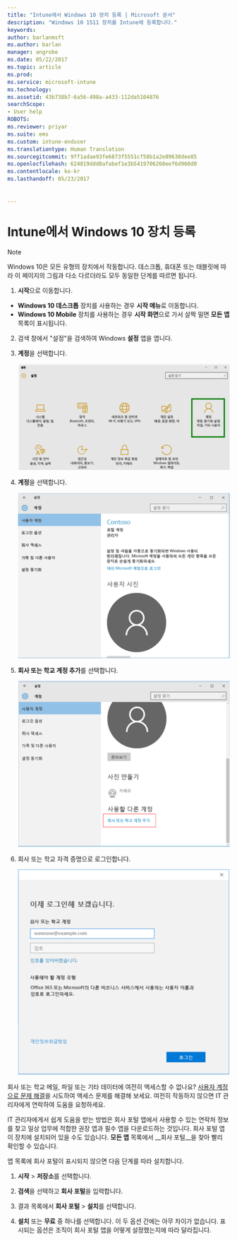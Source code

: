 ```yaml
---
title: "Intune에서 Windows 10 장치 등록 | Microsoft 문서"
description: "Windows 10 1511 장치를 Intune에 등록합니다."
keywords: 
author: barlanmsft
ms.author: barlan
manager: angrobe
ms.date: 05/22/2017
ms.topic: article
ms.prod: 
ms.service: microsoft-intune
ms.technology: 
ms.assetid: 43b738b7-6a56-498a-a433-112da5104876
searchScope:
- User help
ROBOTS: 
ms.reviewer: priyar
ms.suite: ems
ms.custom: intune-enduser
ms.translationtype: Human Translation
ms.sourcegitcommit: 9ff1adae93fe6873f5551cf58b1a2e89638dee85
ms.openlocfilehash: 624819ddd8afabef1e3b5419706268eef6d960d0
ms.contentlocale: ko-kr
ms.lasthandoff: 05/23/2017


---
```


# <a name="enroll-your-windows-10-device-in-intune"></a>Intune에서 Windows 10 장치 등록

> [!NOTE]
> Windows 10은 모든 유형의 장치에서 작동합니다. 데스크톱, 휴대폰 또는 태블릿에 따라 이 페이지의 그림과 다소 다르더라도 모두 동일한 단계를 따르면 됩니다.

1.  **시작**으로 이동합니다.

  - **Windows 10 데스크톱** 장치를 사용하는 경우 **시작 메뉴**로 이동합니다.
  - **Windows 10 Mobile** 장치를 사용하는 경우 **시작 화면**으로 가서 살짝 밀면 **모든 앱** 목록이 표시됩니다.

2. 검색 창에서 "설정"을 검색하여 Windows **설정** 앱을 엽니다.

3. **계정**을 선택합니다.

    ![설정 및 계정으로 이동](./media/W10-enroll-1-settings-accounts.png)

4. **계정**을 선택합니다.

    ![계정 선택](./media/W10-enroll-2-accounts-your-account.png)

5. **회사 또는 학교 계정 추가**를 선택합니다.

    ![회사 또는 학교 계정 추가 선택](./media/w10-enroll-3-add-work-school-acct.png)

6. 회사 또는 학교 자격 증명으로 로그인합니다.

    ![로그인](./media/W10-enroll-4-sign-in.png)

회사 또는 학교 메일, 파일 또는 기타 데이터에 여전히 액세스할 수 없나요? [사용자 계정으로 문제 해결](troubleshoot-your-windows-10-device-windows.md#troubleshooting-steps-to-follow-if-you-see-your-account)을 시도하여 액세스 문제를 해결해 보세요. 여전히 작동하지 않으면 IT 관리자에게 연락하여 도움을 요청하세요.

IT 관리자에게서 쉽게 도움을 받는 방법은 회사 포털 앱에서 사용할 수 있는 연락처 정보를 찾고 일상 업무에 적합한 권장 앱과 필수 앱을 다운로드하는 것입니다. 회사 포털 앱이 장치에 설치되어 있을 수도 있습니다. __모든 앱__ 목록에서 __회사 포털__을 찾아 빨리 확인할 수 있습니다.

앱 목록에 회사 포털이 표시되지 않으면 다음 단계를 따라 설치합니다.

1. **시작** > **저장소**를 선택합니다.

2. **검색**을 선택하고 **회사 포털**을 입력합니다.

3. 결과 목록에서 **회사 포털** > **설치**를 선택합니다.

4. **설치** 또는 **무료** 중 하나를 선택합니다. 이 두 옵션 간에는 아무 차이가 없습니다. 표시되는 옵션은 조직이 회사 포털 앱을 어떻게 설정했는지에 따라 달라집니다.

